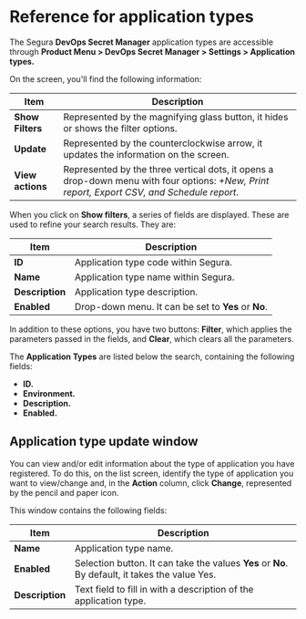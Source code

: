 # Reference for application types

The Segura **DevOps Secret Manager** application types are accessible through **Product Menu > DevOps Secret Manager > Settings > Application types.**

On the screen, you'll find the following information:

| Item | Description |
| --- | --- |
| **Show Filters** | Represented by the magnifying glass button, it hides or shows the filter options. |
| **Update** | Represented by the counterclockwise arrow, it updates the information on the screen. |
| **View actions** | Represented by the three vertical dots, it opens a drop-down menu with four options: *+New, Print report, Export CSV, and Schedule report*. |

When you click on **Show filters**, a series of fields are displayed. These are used to refine your search results. They are:

| Item | Description |
| --- | --- |
| **ID** | Application type code within Segura. |
| **Name** | Application type name within Segura. |
| **Description** | Application type description. |
| **Enabled** | Drop-down menu. It can be set to **Yes** or **No**. |

In addition to these options, you have two buttons: **Filter**, which applies the parameters passed in the fields, and **Clear**, which clears all the parameters.

The **Application Types** are listed below the search, containing the following fields:

- **ID.**
- **Environment.**
- **Description.**
- **Enabled.**

## Application type update window

You can view and/or edit information about the type of application you have registered. To do this, on the list screen, identify the type of application you want to view/change and, in the **Action** column, click **Change**, represented by the pencil and paper icon.

This window contains the following fields:

| Item | Description |
| --- | --- |
| **Name** | Application type name. |
| **Enabled** | Selection button. It can take the values **Yes** or **No**. By default, it takes the value Yes. |
| **Description** | Text field to fill in with a description of the application type. |